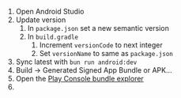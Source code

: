 1. Open Android Studio
2. Update version
   1. In `package.json` set a new semantic version
   2. In `build.gradle`
      1. Increment `versionCode` to next integer
      2. Set `versionName` to same as `package.json`
3. Sync latest with `bun run android:dev`
4. Build -> Generated Signed App Bundle or APK...
5. Open the [Play Console bundle explorer](https://play.google.com/console/u/0/developers/6563141138271527895/app/4972186936998342481/bundle-explorer-selector)
6.
